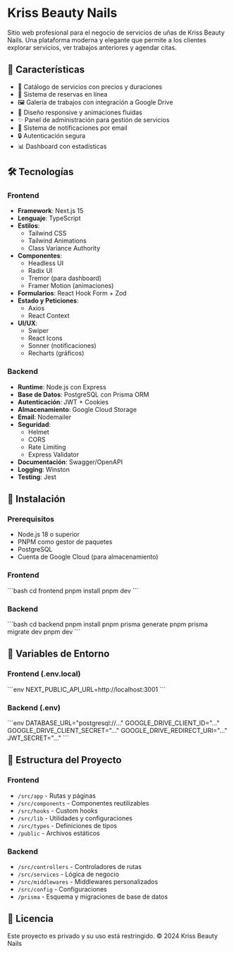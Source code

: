 # Kriss Beauty Nails

Sitio web profesional para el negocio de servicios de uñas de Kriss Beauty Nails. Una plataforma moderna y elegante que permite a los clientes explorar servicios, ver trabajos anteriores y agendar citas.

## 🌟 Características

- 💅 Catálogo de servicios con precios y duraciones
- 📅 Sistema de reservas en línea
- 🖼️ Galería de trabajos con integración a Google Drive
- 📱 Diseño responsive y animaciones fluidas
- ✨ Panel de administración para gestión de servicios
- 📧 Sistema de notificaciones por email
- 🔒 Autenticación segura
- 📊 Dashboard con estadísticas

## 🛠️ Tecnologías

### Frontend
- **Framework**: Next.js 15
- **Lenguaje**: TypeScript
- **Estilos**: 
  - Tailwind CSS
  - Tailwind Animations
  - Class Variance Authority
- **Componentes**:
  - Headless UI
  - Radix UI
  - Tremor (para dashboard)
  - Framer Motion (animaciones)
- **Formularios**: React Hook Form + Zod
- **Estado y Peticiones**:
  - Axios
  - React Context
- **UI/UX**:
  - Swiper
  - React Icons
  - Sonner (notificaciones)
  - Recharts (gráficos)

### Backend
- **Runtime**: Node.js con Express
- **Base de Datos**: PostgreSQL con Prisma ORM
- **Autenticación**: JWT + Cookies
- **Almacenamiento**: Google Cloud Storage
- **Email**: Nodemailer
- **Seguridad**:
  - Helmet
  - CORS
  - Rate Limiting
  - Express Validator
- **Documentación**: Swagger/OpenAPI
- **Logging**: Winston
- **Testing**: Jest

## 🚀 Instalación

### Prerequisitos
- Node.js 18 o superior
- PNPM como gestor de paquetes
- PostgreSQL
- Cuenta de Google Cloud (para almacenamiento)

### Frontend
\`\`\`bash
cd frontend
pnpm install
pnpm dev
\`\`\`

### Backend
\`\`\`bash
cd backend
pnpm install
pnpm prisma generate
pnpm prisma migrate dev
pnpm dev
\`\`\`

## 🔧 Variables de Entorno

### Frontend (.env.local)
\`\`\`env
NEXT_PUBLIC_API_URL=http://localhost:3001
\`\`\`

### Backend (.env)
\`\`\`env
DATABASE_URL="postgresql://..."
GOOGLE_DRIVE_CLIENT_ID="..."
GOOGLE_DRIVE_CLIENT_SECRET="..."
GOOGLE_DRIVE_REDIRECT_URI="..."
JWT_SECRET="..."
\`\`\`

## 📁 Estructura del Proyecto

### Frontend
- `/src/app` - Rutas y páginas
- `/src/components` - Componentes reutilizables
- `/src/hooks` - Custom hooks
- `/src/lib` - Utilidades y configuraciones
- `/src/types` - Definiciones de tipos
- `/public` - Archivos estáticos

### Backend
- `/src/controllers` - Controladores de rutas
- `/src/services` - Lógica de negocio
- `/src/middlewares` - Middlewares personalizados
- `/src/config` - Configuraciones
- `/prisma` - Esquema y migraciones de base de datos

## 📄 Licencia

Este proyecto es privado y su uso está restringido. © 2024 Kriss Beauty Nails 
